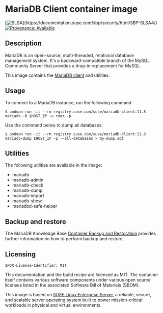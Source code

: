 # MariaDB Client container image


[![SLSA](https://img.shields.io/badge/SLSA_(v0.1)-Level_4-Green)](https://documentation.suse.com/sbp/security/html/SBP-SLSA4/)
[![Provenance: Available](https://img.shields.io/badge/Provenance-Available-Green)](https://documentation.suse.com/container/all/html/Container-guide/index.html#container-verify)

## Description

MariaDB is an open-source, multi-threaded, relational database management system. It's a backward-compatible branch of the MySQL Community Server that provides a drop-in replacement for MySQL.

This image contains the [MariaDB client](https://mariadb.com/kb/en/mariadb-command-line-client/) and utilities.

## Usage

To connect to a MariaDB instance, run the following command:

```ShellSession
$ podman run -it --rm registry.suse.com/suse/mariadb-client:11.8 mariadb -h $HOST_IP -u root -p
```

Use the command below to dump all databases:

```ShellSession
$ podman run -it --rm registry.suse.com/suse/mariadb-client:11.8 mariadb-dump $HOST_IP -p --all-databases > my-dump.sql
```

## Utilities

The following utilities are available in the image:

- mariadb
- mariadb-admin
- mariadb-check
- mariadb-dump
- mariadb-import
- mariadb-show
- mariadbd-safe-helper

## Backup and restore

The MariaDB Knowledge Base [Container Backup and Restoration](https://mariadb.com/kb/en/container-backup-and-restoration/) provides further information on how to perform backup and restore.

## Licensing

`SPDX-License-Identifier: MIT`

This documentation and the build recipe are licensed as MIT.
The container itself contains various software components under various open source licenses listed in the associated
Software Bill of Materials (SBOM).

This image is based on [SUSE Linux Enterprise Server](https://www.suse.com/products/server/), a reliable,
secure, and scalable server operating system built to power mission-critical workloads in physical and virtual environments.
